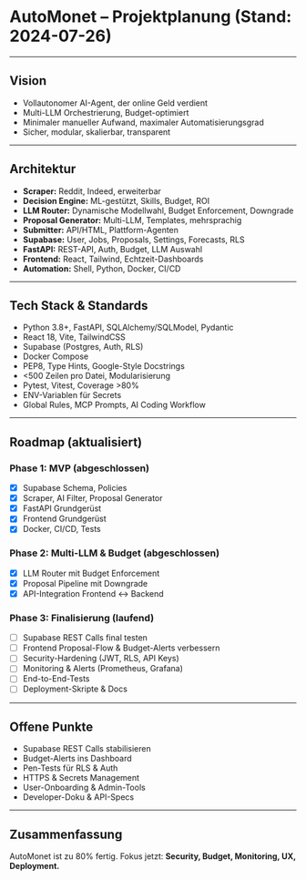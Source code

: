 # AutoMonet – Projektplanung (Stand: 2024-07-26)

---

## Vision

- Vollautonomer AI-Agent, der online Geld verdient
- Multi-LLM Orchestrierung, Budget-optimiert
- Minimaler manueller Aufwand, maximaler Automatisierungsgrad
- Sicher, modular, skalierbar, transparent

---

## Architektur

- **Scraper:** Reddit, Indeed, erweiterbar
- **Decision Engine:** ML-gestützt, Skills, Budget, ROI
- **LLM Router:** Dynamische Modellwahl, Budget Enforcement, Downgrade
- **Proposal Generator:** Multi-LLM, Templates, mehrsprachig
- **Submitter:** API/HTML, Plattform-Agenten
- **Supabase:** User, Jobs, Proposals, Settings, Forecasts, RLS
- **FastAPI:** REST-API, Auth, Budget, LLM Auswahl
- **Frontend:** React, Tailwind, Echtzeit-Dashboards
- **Automation:** Shell, Python, Docker, CI/CD

---

## Tech Stack & Standards

- Python 3.8+, FastAPI, SQLAlchemy/SQLModel, Pydantic
- React 18, Vite, TailwindCSS
- Supabase (Postgres, Auth, RLS)
- Docker Compose
- PEP8, Type Hints, Google-Style Docstrings
- <500 Zeilen pro Datei, Modularisierung
- Pytest, Vitest, Coverage >80%
- ENV-Variablen für Secrets
- Global Rules, MCP Prompts, AI Coding Workflow

---

## Roadmap (aktualisiert)

### Phase 1: MVP (abgeschlossen)

- [x] Supabase Schema, Policies
- [x] Scraper, AI Filter, Proposal Generator
- [x] FastAPI Grundgerüst
- [x] Frontend Grundgerüst
- [x] Docker, CI/CD, Tests

### Phase 2: Multi-LLM & Budget (abgeschlossen)

- [x] LLM Router mit Budget Enforcement
- [x] Proposal Pipeline mit Downgrade
- [x] API-Integration Frontend <-> Backend

### Phase 3: Finalisierung (laufend)

- [ ] Supabase REST Calls final testen
- [ ] Frontend Proposal-Flow & Budget-Alerts verbessern
- [ ] Security-Hardening (JWT, RLS, API Keys)
- [ ] Monitoring & Alerts (Prometheus, Grafana)
- [ ] End-to-End-Tests
- [ ] Deployment-Skripte & Docs

---

## Offene Punkte

- Supabase REST Calls stabilisieren
- Budget-Alerts ins Dashboard
- Pen-Tests für RLS & Auth
- HTTPS & Secrets Management
- User-Onboarding & Admin-Tools
- Developer-Doku & API-Specs

---

## Zusammenfassung

AutoMonet ist zu 80% fertig. Fokus jetzt: **Security, Budget, Monitoring, UX, Deployment.**
